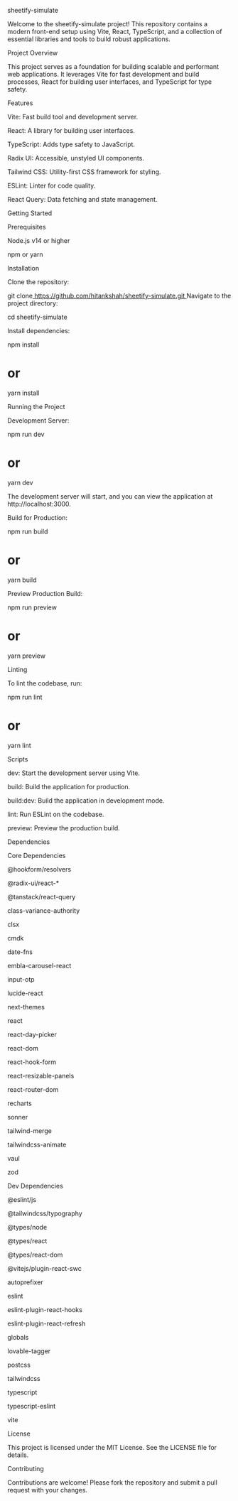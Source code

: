 sheetify-simulate

Welcome to the sheetify-simulate project! This repository contains a modern front-end setup using Vite, React, TypeScript, and a collection of essential libraries and tools to build robust applications.

Project Overview

This project serves as a foundation for building scalable and performant web applications. It leverages Vite for fast development and build processes, React for building user interfaces, and TypeScript for type safety.

Features

Vite: Fast build tool and development server.

React: A library for building user interfaces.

TypeScript: Adds type safety to JavaScript.

Radix UI: Accessible, unstyled UI components.

Tailwind CSS: Utility-first CSS framework for styling.

ESLint: Linter for code quality.

React Query: Data fetching and state management.

Getting Started

Prerequisites

Node.js v14 or higher

npm or yarn

Installation

Clone the repository:

git clone[ https://github.com/hitankshah/sheetify-simulate.git
](https://github.com/hitankshah/spreadsheet-simply.git)
Navigate to the project directory:

cd sheetify-simulate

Install dependencies:

npm install
# or
yarn install

Running the Project

Development Server:

npm run dev
# or
yarn dev

The development server will start, and you can view the application at http://localhost:3000.

Build for Production:

npm run build
# or
yarn build

Preview Production Build:

npm run preview
# or
yarn preview

Linting

To lint the codebase, run:

npm run lint
# or
yarn lint

Scripts

dev: Start the development server using Vite.

build: Build the application for production.

build:dev: Build the application in development mode.

lint: Run ESLint on the codebase.

preview: Preview the production build.

Dependencies

Core Dependencies

@hookform/resolvers

@radix-ui/react-*

@tanstack/react-query

class-variance-authority

clsx

cmdk

date-fns

embla-carousel-react

input-otp

lucide-react

next-themes

react

react-day-picker

react-dom

react-hook-form

react-resizable-panels

react-router-dom

recharts

sonner

tailwind-merge

tailwindcss-animate

vaul

zod

Dev Dependencies

@eslint/js

@tailwindcss/typography

@types/node

@types/react

@types/react-dom

@vitejs/plugin-react-swc

autoprefixer

eslint

eslint-plugin-react-hooks

eslint-plugin-react-refresh

globals

lovable-tagger

postcss

tailwindcss

typescript

typescript-eslint

vite

License

This project is licensed under the MIT License. See the LICENSE file for details.

Contributing

Contributions are welcome! Please fork the repository and submit a pull request with your changes.


